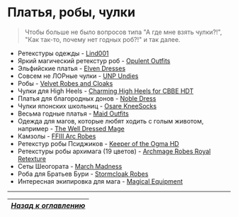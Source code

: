 # Платья, робы, чулки

> Чтобы больше не было вопросов типа "А где мне взять чулки?!", "Как так-то, почему нет годных роб?!" и так далее.

+ Ретекстуры одежды - [Lind001](http://www.nexusmods.com/skyrim/users/6129727/?tb=mods&pUp=1)
+ Яркий магический ретекстур роб - [Opulent Outfits](http://www.nexusmods.com/skyrim/mods/35002/?)
+ Эльфийские платья - [Elven Dresses](http://www.nexusmods.com/skyrim/mods/39922/?)
+ Совсем не ЛОРные чулки - [UNP Undies](http://www.nexusmods.com/skyrim/mods/24444/?)
+ Робы - [Velvet Robes and Cloaks](http://www.nexusmods.com/skyrim/mods/49130/?)
+ Чулки для High Heels - [Charming High Heels for CBBE HDT](http://www.nexusmods.com/skyrim/mods/56758/?)
+ Платья для благородных донов - [Noble Dress](http://www.nexusmods.com/skyrim/mods/54793/?)
+ Чулки японских школьниц - [Osare KneeSocks](http://www.nexusmods.com/skyrim/mods/27212/?)
+ Весьма годные платья - [Maid Outfits](http://www.nexusmods.com/skyrim/mods/35125/?)
+ Одежда для магов, которые любят ходить с голым животом, например - [The Well Dressed Mage](http://www.nexusmods.com/skyrim/mods/29469/?)
+ Камзолы - [FFIII Arc Robes](http://www.nexusmods.com/skyrim/mods/45538/?)
+ Ретекстур робы Псиджиков - [Keeper of the Ogma HD](http://www.nexusmods.com/skyrim/mods/34914/?)
+ Ретекстуры робы архимага (19 цветов) - [Archmage Robes Royal Retexture](http://www.nexusmods.com/skyrim/mods/34170/?)
+ Сеты Шеогората - [March Madness](http://www.nexusmods.com/skyrim/mods/13307/?)
+ Роба для Братьев Бури - [Stormcloak Robes](http://www.nexusmods.com/skyrim/mods/27378/?)
+ Интересная экипировка для мага - [Magical Equipment](http://www.nexusmods.com/skyrim/mods/26214/?)

------

|[*Назад к оглавлению*](../01_Оглавление.md)|
|:---:|
